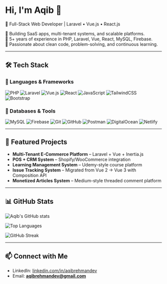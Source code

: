 # Hi, I'm Aqib 👋
🚀 Full-Stack Web Developer | Laravel • Vue.js • React.js

🔹 Building SaaS apps, multi-tenant systems, and scalable platforms.  
🔹 5+ years of experience in PHP, Laravel, Vue, React, MySQL, Firebase.  
🔹 Passionate about clean code, problem-solving, and continuous learning.  

---

## 🛠️ Tech Stack  

### 🔹 Languages & Frameworks
![PHP](https://img.shields.io/badge/PHP-777BB4?style=for-the-badge&logo=php&logoColor=white) ![Laravel](https://img.shields.io/badge/Laravel-FF2D20?style=for-the-badge&logo=laravel&logoColor=white) ![Vue.js](https://img.shields.io/badge/Vue.js-35495E?style=for-the-badge&logo=vue.js&logoColor=4FC08D) ![React](https://img.shields.io/badge/React-20232A?style=for-the-badge&logo=react&logoColor=61DAFB) ![JavaScript](https://img.shields.io/badge/JavaScript-F7DF1E?style=for-the-badge&logo=javascript&logoColor=black) ![TailwindCSS](https://img.shields.io/badge/Tailwind_CSS-38B2AC?style=for-the-badge&logo=tailwind-css&logoColor=white) ![Bootstrap](https://img.shields.io/badge/Bootstrap-563D7C?style=for-the-badge&logo=bootstrap&logoColor=white)  

### 🔹 Databases & Tools
![MySQL](https://img.shields.io/badge/MySQL-005C84?style=for-the-badge&logo=mysql&logoColor=white) ![Firebase](https://img.shields.io/badge/Firebase-FFCA28?style=for-the-badge&logo=firebase&logoColor=black) ![Git](https://img.shields.io/badge/Git-F05032?style=for-the-badge&logo=git&logoColor=white) ![GitHub](https://img.shields.io/badge/GitHub-181717?style=for-the-badge&logo=github&logoColor=white) ![Postman](https://img.shields.io/badge/Postman-FF6C37?style=for-the-badge&logo=postman&logoColor=white) ![DigitalOcean](https://img.shields.io/badge/DigitalOcean-0080FF?style=for-the-badge&logo=digitalocean&logoColor=white) ![Netlify](https://img.shields.io/badge/Netlify-00C7B7?style=for-the-badge&logo=netlify&logoColor=white)  

---

## 🌟 Featured Projects
- **Multi-Tenant E-Commerce Platform** – Laravel + Vue + Inertia.js  
- **POS + CRM System** – Shopify/WooCommerce integration  
- **Learning Management System** – Udemy-style course platform  
- **Issue Tracking System** – Migrated from Vue 2 → Vue 3 with Composition API  
- **Monetized Articles System** – Medium-style threaded comment platform  

---

## 📊 GitHub Stats
![Aqib's GitHub stats](https://github-readme-stats.vercel.app/api?username=aqibrehmandev&show_icons=true&theme=tokyonight)  

![Top Languages](https://github-readme-stats.vercel.app/api/top-langs/?username=aqibrehmandev&layout=compact&theme=tokyonight)  

![GitHub Streak](https://github-readme-streak-stats.herokuapp.com/?user=aqibrehmandev&theme=tokyonight)  

---

## 📫 Connect with Me
- LinkedIn: [linkedin.com/in/aqibrehmandev](https://linkedin.com/in/aqibrehmandev)  
- Email: **aqibrehmandev@gmail.com**  
